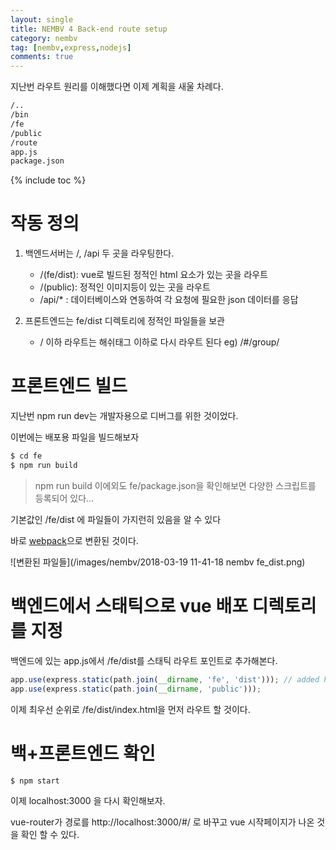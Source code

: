 ```yaml
---
layout: single
title: NEMBV 4 Back-end route setup
category: nembv
tag: [nembv,express,nodejs]
comments: true
---
```


지난번 라우트 원리를 이해했다면 이제 계획을 새울 차례다.

```bash
/..
/bin
/fe
/public
/route
app.js  
package.json
``` 

{% include toc %}

# 작동 정의

1. 백엔드서버는 /, /api 두 곳을 라우팅한다.
    - /(fe/dist): vue로 빌드된 정적인 html 요소가 있는 곳을 라우트
    - /(public): 정적인 이미지등이 있는 곳을 라우트 
    - /api/* : 데이터베이스와 연동하여 각 요청에 필요한 json 데이터를 응답

2. 프론트엔드는 fe/dist 디렉토리에 정적인 파일들을 보관  
    - / 이하 라우트는 해쉬태그 이하로 다시 라우트 된다 eg) /#/group/
    
# 프론트엔드 빌드

지난번 npm run dev는 개발자용으로 디버그를 위한 것이었다.

이번에는 배포용 파일을 빌드해보자

```bash
$ cd fe
$ npm run build
```    

> npm run build 이에외도 fe/package.json을 확인해보면 다양한 스크립트를 등록되어 있다...
 
기본값인 /fe/dist 에 파일들이 가지런히 있음을 알 수 있다

바로 [webpack](https://webpack.js.org)으로 변환된 것이다.

![변환된 파일들](/images/nembv/2018-03-19 11-41-18 nembv fe_dist.png)

# 백엔드에서 스태틱으로 vue 배포 디렉토리를 지정

백엔드에 있는 app.js에서 /fe/dist를 스태틱 라우트 포인트로 추가해본다.

```javascript
app.use(express.static(path.join(__dirname, 'fe', 'dist'))); // added here
app.use(express.static(path.join(__dirname, 'public')));
```

이제 최우선 순위로 /fe/dist/index.html을 먼저 라우트 할 것이다.

# 백+프론트엔드 확인

```bash
$ npm start
```

이제 localhost:3000 을 다시 확인해보자.

vue-router가 경로를 http://localhost:3000/#/ 로 바꾸고 vue 시작페이지가 나온 것을 확인 할 수 있다.

